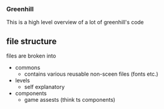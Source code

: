 ### Greenhill

This is a high level overview of a lot of greenhill's code

## file structure

files are broken into

- commons
	- contains various reusable non-sceen files (fonts etc.)
- levels
	- self explanatory 
- components
	- game assests (think ts components)
	
	

